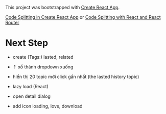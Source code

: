 This project was bootstrapped with [Create React App](https://github.com/facebook/create-react-app).

[Code Splitting in Create React App](https://serverless-stack.com/chapters/code-splitting-in-create-react-app.html)
  or
[Code Splitting with React and React Router](https://tylermcginnis.com/react-router-code-splitting/)

# Next Step

- create (Tags:) lasted, related

-   ⇡ xổ thành dropdown xuống
- hiển thị 20 topic mới click gần nhất (the lasted history topic)

- lazy load (React)

- open detail dialog

- add icon loading, love, download
